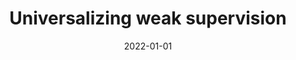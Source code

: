 ---
title: "Universalizing weak supervision"
authors: "Changho Shin, Winfred Li, Harit Vishwakarma, Nicholas Roberts, Frederic Sala"
collection: publications
permalink: /publication/2022-01-01-uws-1
excerpt: ''
date: 2022-01-01
venue: "International Conference on Learning Representations (ICLR)"
paperurl: "https://openreview.net/forum?id=YpPiNigTzMT"
citation: ''
categories: [weak supervision]
---